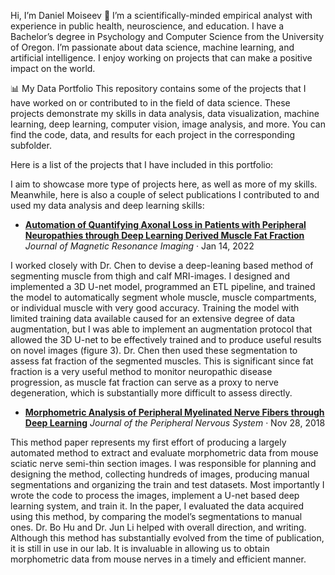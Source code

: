Hi, I’m Daniel Moiseev 👋
I’m a scientifically-minded empirical analyst with experience in public health, neuroscience, and education. I have a Bachelor’s degree in Psychology and Computer Science from the University of Oregon. I’m passionate about data science, machine learning, and artificial intelligence. I enjoy working on projects that can make a positive impact on the world.

📊 My Data Portfolio
This repository contains some of the projects that I have worked on or contributed to in the field of data science. These projects demonstrate my skills in data analysis, data visualization, machine learning, deep learning, computer vision, image analysis, and more. You can find the code, data, and results for each project in the corresponding subfolder.

Here is a list of the projects that I have included in this portfolio:

I aim to showcase more type of projects here, as well as more of my skills. Meanwhile, here is also a couple of select publications I contributed to and used my data analysis and deep learning skills: 
* [**Automation of Quantifying Axonal Loss in Patients with Peripheral Neuropathies through Deep Learning Derived Muscle Fat Fraction**](https://onlinelibrary.wiley.com/doi/abs/10.1002/jmri.27508) *Journal of Magnetic Resonance Imaging* · Jan 14, 2022

I worked closely with Dr. Chen to devise a deep-leaning based method of segmenting muscle from thigh and calf MRI-images. I designed and implemented a 3D U-net model, programmed an ETL pipeline, and trained the model to automatically segment whole muscle, muscle compartments, or individual muscle with very good accuracy. Training the model with limited training data available caused for an extensive degree of data augmentation, but I was able to implement an augmentation protocol that allowed the 3D U-net to be effectively trained and to produce useful results on novel images (figure 3). Dr. Chen then used these segmentation to assess fat fraction of the segmented muscles. This is significant since fat fraction is a very useful method to monitor neuropathic disease progression, as muscle fat fraction can serve as a proxy to nerve degeneration, which is substantially more difficult to assess directly.

* [**Morphometric Analysis of Peripheral Myelinated Nerve Fibers through Deep Learning**](https://onlinelibrary.wiley.com/doi/abs/10.1111/jns.12293) *Journal of the Peripheral Nervous System* · Nov 28, 2018

This method paper represents my first effort of producing a largely automated method to extract and evaluate morphometric data from mouse sciatic nerve semi-thin section images. I was responsible for planning and designing the method, collecting hundreds of images, producing manual segmentations and organizing the train and test datasets. Most importantly I wrote the code to process the images, implement a U-net based deep learning system, and train it. In the paper, I evaluated the data acquired using this method, by comparing the model’s segmentations to manual ones. Dr. Bo Hu and Dr. Jun Li helped with overall direction, and writing. Although this method has substantially evolved from the time of publication, it is still in use in our lab. It is invaluable in allowing us to obtain morphometric data from mouse nerves in a timely and efficient manner.